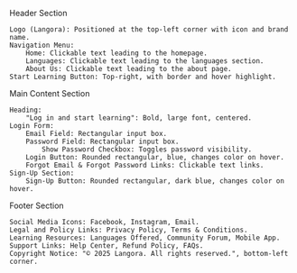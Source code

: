 Header Section

    Logo (Langora): Positioned at the top-left corner with icon and brand name.
    Navigation Menu:
        Home: Clickable text leading to the homepage.
        Languages: Clickable text leading to the languages section.
        About Us: Clickable text leading to the about page.
    Start Learning Button: Top-right, with border and hover highlight.

Main Content Section

    Heading:
        "Log in and start learning": Bold, large font, centered.
    Login Form:
        Email Field: Rectangular input box.
        Password Field: Rectangular input box.
            Show Password Checkbox: Toggles password visibility.
        Login Button: Rounded rectangular, blue, changes color on hover.
        Forgot Email & Forgot Password Links: Clickable text links.
    Sign-Up Section:
        Sign-Up Button: Rounded rectangular, dark blue, changes color on hover.

Footer Section

    Social Media Icons: Facebook, Instagram, Email.
    Legal and Policy Links: Privacy Policy, Terms & Conditions.
    Learning Resources: Languages Offered, Community Forum, Mobile App.
    Support Links: Help Center, Refund Policy, FAQs.
    Copyright Notice: "© 2025 Langora. All rights reserved.", bottom-left corner.